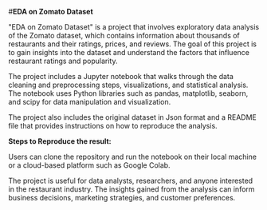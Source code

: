#**EDA on Zomato Dataset**

"EDA on Zomato Dataset" is a project that involves exploratory data analysis of the Zomato dataset, which contains information about thousands of restaurants and their ratings, prices, and reviews. The goal of this project is to gain insights into the dataset and understand the factors that influence restaurant ratings and popularity.

The project includes a Jupyter notebook that walks through the data cleaning and preprocessing steps, visualizations, and statistical analysis. The notebook uses Python libraries such as pandas, matplotlib, seaborn, and scipy for data manipulation and visualization.

The project also includes the original dataset in Json format and a README file that provides instructions on how to reproduce the analysis. 

**Steps to Reproduce the result:**

Users can clone the repository and run the notebook on their local machine or a cloud-based platform such as Google Colab.

The project is useful for data analysts, researchers, and anyone interested in the restaurant industry. The insights gained from the analysis can inform business decisions, marketing strategies, and customer preferences.
